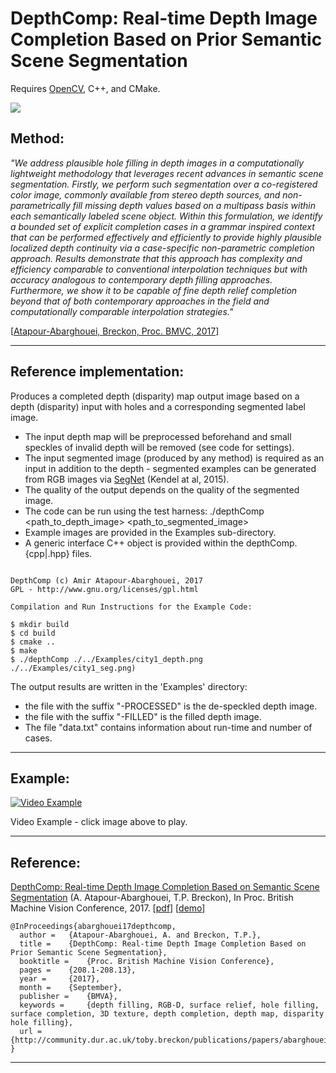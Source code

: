 # DepthComp: Real-time Depth Image Completion Based on Prior Semantic Scene Segmentation

Requires [OpenCV](http://www.opencv.org), C++, and CMake.

![](https://i.imgur.com/96QX8o3.jpg)

## Method:

_"We address plausible hole filling in depth images in a computationally lightweight methodology that leverages recent advances in semantic scene segmentation. Firstly, we perform such segmentation over a co-registered color image, commonly available from stereo depth sources, and non-parametrically fill missing depth values based on a multipass basis within each semantically labeled scene object. Within this formulation, we identify a bounded set of explicit completion cases in a grammar inspired context that can be performed effectively and efficiently to provide highly plausible localized depth continuity via a case-specific non-parametric completion approach. Results demonstrate that this approach has complexity and efficiency comparable to conventional interpolation techniques but with accuracy analogous to contemporary depth filling approaches. Furthermore, we show it to be capable of fine depth relief completion beyond that of both contemporary approaches in the field and computationally comparable interpolation strategies."_

[[Atapour-Abarghouei, Breckon, Proc. BMVC, 2017](http://breckon.eu/toby/publications/papers/abarghouei17depthcomp.pdf)]

---

## Reference implementation:
Produces a completed depth (disparity) map output image based on a depth (disparity) input with holes and a corresponding segmented label image.
* The input depth map will be preprocessed beforehand and small speckles of invalid depth will be removed (see code for settings).
* The input segmented image (produced by any method) is required as an input in addition to the depth - segmented examples can be generated from RGB images via [SegNet](http://mi.eng.cam.ac.uk/projects/segnet/) (Kendel at al, 2015).
* The quality of the output depends on the quality of the segmented image.
* The code can be run using the test harness: ./depthComp <path_to_depth_image> <path_to_segmented_image>
* Example images are provided in the Examples sub-directory.
* A generic interface C++ object is provided within the depthComp.{cpp|.hpp} files.

```

DepthComp (c) Amir Atapour-Abarghouei, 2017
GPL - http://www.gnu.org/licenses/gpl.html

Compilation and Run Instructions for the Example Code:

$ mkdir build
$ cd build
$ cmake ..
$ make
$ ./depthComp ./../Examples/city1_depth.png ./../Examples/city1_seg.png)
```

The output results are written in the 'Examples' directory:
* the file with the suffix "-PROCESSED" is the de-speckled depth image.
* the file with the suffix "-FILLED" is the filled depth image.
* The file "data.txt" contains information about run-time and number of cases.

---

## Example:
[![Video Example](https://i.imgur.com/ZlOPibl.jpg)](https://vimeo.com/224513553 "Video Example - Click to Play")

Video Example - click image above to play.

---

## Reference:

[DepthComp: Real-time Depth Image Completion Based on  Semantic Scene Segmentation](http://breckon.eu/toby/publications/papers/abarghouei17depthcomp.pdf)
(A. Atapour-Abarghouei, T.P. Breckon), In Proc. British Machine Vision Conference, 2017. [[pdf](http://breckon.eu/toby/publications/papers/abarghouei17depthcomp.pdf)] [[demo](https://vimeo.com/224513553)]

```
@InProceedings{abarghouei17depthcomp,
  author = 	 {Atapour-Abarghouei, A. and Breckon, T.P.},
  title = 	 {DepthComp: Real-time Depth Image Completion Based on Prior Semantic Scene Segmentation},
  booktitle = 	 {Proc. British Machine Vision Conference},
  pages = 	 {208.1-208.13},
  year = 	 {2017},
  month = 	 {September},
  publisher =    {BMVA},
  keywords =     {depth filling, RGB-D, surface relief, hole filling, surface completion, 3D texture, depth completion, depth map, disparity hole filling},
  url = 	 {http://community.dur.ac.uk/toby.breckon/publications/papers/abarghouei17depthcomp.pdf}
}
```
---
